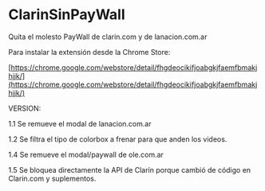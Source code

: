 # ClarinSinPayWall
Quita el molesto PayWall de clarin.com y de lanacion.com.ar

Para instalar la extensión desde la Chrome Store:

[https://chrome.google.com/webstore/detail/fhgdeocikifjoabgkjfaemfbmakjhjjk/](https://chrome.google.com/webstore/detail/fhgdeocikifjoabgkjfaemfbmakjhjjk/)

VERSION:

1.1 Se remueve el modal de lanacion.com.ar

1.2 Se filtra el tipo de colorbox a frenar para que anden los videos.

1.4 Se remueve el modal/paywall de ole.com.ar

1.5 Se bloquea directamente la API de Clarín porque cambió de código en Clarin.com y suplementos.
